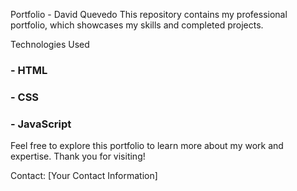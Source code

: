 Portfolio - David Quevedo
This repository contains my professional portfolio, which showcases my skills and completed projects.

Technologies Used
<h3>- HTML</h3>
<h3>- CSS</h3>
<h3>- JavaScript</h3>
Feel free to explore this portfolio to learn more about my work and expertise. Thank you for visiting!

Contact: [Your Contact Information]
 
